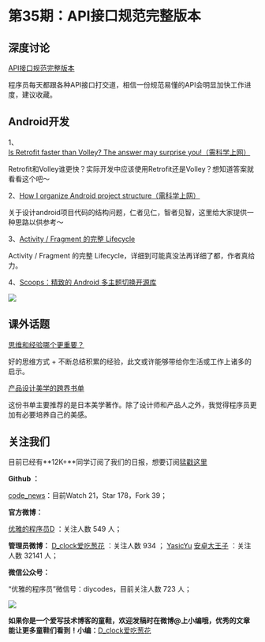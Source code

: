 # 第35期：API接口规范完整版本

## 深度讨论

[	API接口规范完整版本](https://github.com/mishe/blog/issues/129)

程序员每天都跟各种API接口打交道，相信一份规范易懂的API会明显加快工作进度，建议收藏。

## Android开发

1、[Is Retrofit faster than Volley? The answer may surprise you!（需科学上网）](https://medium.com/@ali.muzaffar/is-retrofit-faster-than-volley-the-answer-may-surprise-you-4379bc589d7c#.8i8r30qxv)

Retrofit和Volley谁更快？实际开发中应该使用Retrofit还是Volley？想知道答案就看看这个吧～

2、[How I organize Android project structure（需科学上网）](https://medium.com/@rey5137/how-i-organize-android-project-structure-5ed9b849dc30#.fwcreiojs)

关于设计android项目代码的结构问题，仁者见仁，智者见智，这里给大家提供一种思路以供参考～

3、[Activity / Fragment 的完整 Lifecycle](https://github.com/xxv/android-lifecycle/)

Activity / Fragment 的完整 Lifecycle，详细到可能真没法再详细了都，作者真给力。

4、[Scoops：精致的 Android 多主题切换开源库](https://github.com/52inc/Scoops)

![](https://camo.githubusercontent.com/d7ec90078d65ad6728580b5752b63658e8b92dcd/687474703a2f2f692e696d6775722e636f6d2f3553716a62684c2e676966)

## 课外话题

[思维和经验哪个更重要？](http://mp.weixin.qq.com/s?__biz=MjM5NTQ5MjIyMA==&mid=2654537190&idx=1&sn=32f8cff5964d4921e245ab8d296329f5&scene=1&srcid=0627Cam9MuRruTINcNZa4BtS#wechat_redirect)

好的思维方式 + 不断总结积累的经验，此文或许能够带给你生活或工作上诸多的启示。

[产品设计美学的跨界书单](https://zi.com/w/a?id=577004db0cf26862160c066a)

这份书单主要推荐的是日本美学著作。除了设计师和产品人之外，我觉得程序员更加有必要培养自己的美感。

## 关注我们

目前已经有**12K+**同学订阅了我们的日报，想要订阅[猛戳这里](http://list.qq.com/cgi-bin/qf_invite?id=d469993d2c888e971c0fbb2309c4d84256968386b126b967)


**Github ：**

[code_news](https://github.com/DiyCodes/code_news)：目前Watch 21，Star 178，Fork 39；

**官方微博：**

[优雅的程序员D](http://weibo.com/u/5891258264?topnav=1&wvr=6&topsug=1&is_all=1) ：关注人数 549 人；

**管理员微博：**
[D_clock爱吃葱花](http://weibo.com/u/2480694892) ：关注人数 934 ；
[YasicYu](http://weibo.com/3917305697/profile?rightmod=1&wvr=6&mod=personinfo&is_all=1)
[安卓大王子](http://weibo.com/apkbus/) ：关注人数 32141 人；

**微信公众号：**

“优雅的程序员”微信号：diycodes，目前关注人数 723 人；

![](http://diycode.b0.upaiyun.com/photo/2016/f031fc25263f7294711038efa72ae579.jpg)



**如果你是一个爱写技术博客的童鞋，欢迎发稿时在微博@上小编哦，优秀的文章能让更多童鞋们看到！小编：**[D_clock爱吃葱花](http://weibo.com/2480694892/profile?rightmod=1&wvr=6&mod=personinfo&is_all=1)
